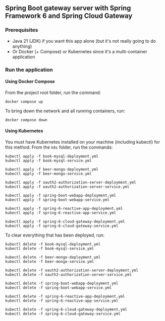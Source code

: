 ## Spring Boot gateway server with Spring Framework 6 and Spring Cloud Gateway
### Prerequisites
- Java 21 (JDK) if you want this app alone (but it's not really going to do anything)
- Or Docker (+ Compose) or Kubernetes since it's a multi-container application

### Run the application
#### Using Docker Compose
From the project root folder, run the command:
```
docker compose up
```
To bring down the network and all running containers, run:
```
docker compose down
```

#### Using Kubernetes
You must have Kubernetes installed on your machine (including kubectl) for this method.
From the `k8s` folder, run the commands:
```
kubectl apply -f book-mysql-deployment.yml
kubectl apply -f book-mysql-service.yml

kubectl apply -f beer-mongo-deployment.yml
kubectl apply -f beer-mongo-service.yml

kubectl apply -f oauth2-authorization-server-deployment.yml
kubectl apply -f oauth2-authorization-server-service.yml

kubectl apply -f spring-boot-webapp-deployment.yml
kubectl apply -f spring-boot-webapp-service.yml

kubectl apply -f spring-6-reactive-app-deployment.yml
kubectl apply -f spring-6-reactive-app-service.yml

kubectl apply -f spring-6-cloud-gateway-deployment.yml
kubectl apply -f spring-6-cloud-gateway-service.yml
```

To clear everything that has been deployed, run:
```
kubectl delete -f book-mysql-deployment.yml
kubectl delete -f book-mysql-service.yml

kubectl delete -f beer-mongo-deployment.yml
kubectl delete -f beer-mongo-service.yml

kubectl delete -f oauth2-authorization-server-deployment.yml
kubectl delete -f oauth2-authorization-server-service.yml

kubectl delete -f spring-boot-webapp-deployment.yml
kubectl delete -f spring-boot-webapp-service.yml

kubectl delete -f spring-6-reactive-app-deployment.yml
kubectl delete -f spring-6-reactive-app-service.yml

kubectl delete -f spring-6-cloud-gateway-deployment.yml
kubectl delete -f spring-6-cloud-gateway-service.yml
```